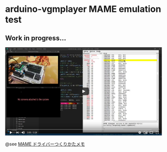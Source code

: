 # arduino-vgmplayer MAME emulation test

## Work in progress...

[![mame-arduino-ym2151](https://raw.githubusercontent.com/h1romas4/arduino-vgmplayer/master/assets/mame-emurate-work-in-progress01.png
)](https://www.youtube.com/watch?v=sdWyIdiWJfY)

@see [MAME ドライバーつくりかたメモ](https://maple4estry.netlify.com/)

